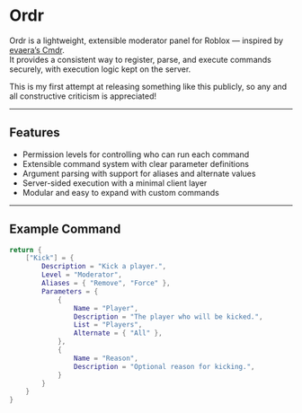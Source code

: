 # Ordr
Ordr is a lightweight, extensible moderator panel for Roblox — inspired by [evaera’s Cmdr](https://github.com/evaera/Cmdr).  
It provides a consistent way to register, parse, and execute commands securely, with execution logic kept on the server.

This is my first attempt at releasing something like this publicly, so any and all constructive criticism is appreciated!

---

## Features
- Permission levels for controlling who can run each command  
- Extensible command system with clear parameter definitions  
- Argument parsing with support for aliases and alternate values  
- Server-sided execution with a minimal client layer  
- Modular and easy to expand with custom commands  

---

## Example Command

```lua
return {
    ["Kick"] = {
        Description = "Kick a player.",
        Level = "Moderator",
        Aliases = { "Remove", "Force" },
        Parameters = {
            {
                Name = "Player",
                Description = "The player who will be kicked.",
                List = "Players",
                Alternate = { "All" },
            },
            {
                Name = "Reason",
                Description = "Optional reason for kicking.",
            }
        }
    }
}
